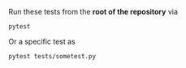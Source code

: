 Run these tests from the **root of the repository** via

```
pytest
```

Or a specific test as

```
pytest tests/sometest.py
```

